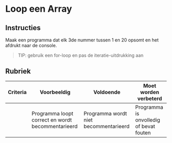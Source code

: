 # Loop een Array

## Instructies

Maak een programma dat elk 3de nummer tussen 1 en 20 opsomt en het afdrukt naar de console.

> TIP: gebruik een for-loop en pas de iteratie-uitdrukking aan

## Rubriek

| Criteria | Voorbeeldig                                       | Voldoende                             | Moet worden verbeterd                   |
| -------- | ------------------------------------------------- | ------------------------------------- | --------------------------------------- |
|          | Programma loopt correct en wordt becommentarieerd | Programma wordt niet becommentarieerd | Programma is onvolledig of bevat fouten |
